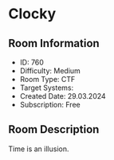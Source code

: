 ﻿# Clocky

## Room Information
- ID: 760
- Difficulty: Medium
- Room Type: CTF
- Target Systems: 
- Created Date: 29.03.2024
- Subscription: Free

## Room Description
Time is an illusion.
